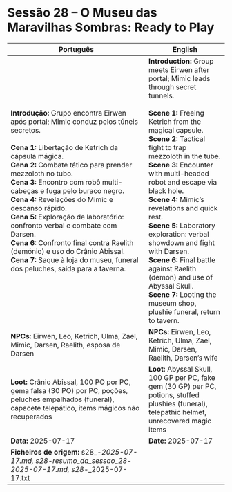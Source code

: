 # Sessão 28 – O Museu das Maravilhas Sombras: Ready to Play

| Português | English |
|-----------|---------|
| **Introdução:** Grupo encontra Eirwen após portal; Mimic conduz pelos túneis secretos.<br><br>**Cena 1:** Libertação de Ketrich da cápsula mágica.<br>**Cena 2:** Combate tático para prender mezzoloth no tubo.<br>**Cena 3:** Encontro com robô multi-cabeças e fuga pelo buraco negro.<br>**Cena 4:** Revelações do Mimic e descanso rápido.<br>**Cena 5:** Exploração de laboratório: confronto verbal e combate com Darsen.<br>**Cena 6:** Confronto final contra Raelith (demónio) e uso do Crânio Abissal.<br>**Cena 7:** Saque à loja do museu, funeral dos peluches, saída para a taverna.<br> | **Introduction:** Group meets Eirwen after portal; Mimic leads through secret tunnels.<br><br>**Scene 1:** Freeing Ketrich from the magical capsule.<br>**Scene 2:** Tactical fight to trap mezzoloth in the tube.<br>**Scene 3:** Encounter with multi-headed robot and escape via black hole.<br>**Scene 4:** Mimic’s revelations and quick rest.<br>**Scene 5:** Laboratory exploration: verbal showdown and fight with Darsen.<br>**Scene 6:** Final battle against Raelith (demon) and use of Abyssal Skull.<br>**Scene 7:** Looting the museum shop, plushie funeral, return to tavern.<br> |
| **NPCs:** Eirwen, Leo, Ketrich, Ulma, Zael, Mimic, Darsen, Raelith, esposa de Darsen | **NPCs:** Eirwen, Leo, Ketrich, Ulma, Zael, Mimic, Darsen, Raelith, Darsen’s wife |
| **Loot:** Crânio Abissal, 100 PO por PC, gema falsa (30 PO) por PC, poções, peluches empalhados (funeral), capacete telepático, items mágicos não recuperados | **Loot:** Abyssal Skull, 100 GP per PC, fake gem (30 GP) per PC, potions, stuffed plushies (funeral), telepathic helmet, unrecovered magic items |
| **Data:** 2025-07-17 | **Date:** 2025-07-17 |
| **Ficheiros de origem:** s28_-_2025-07-17.md, s28_-_resumo_da_sessao_28_-_2025-07-17.md, s28_-_2025-07-17.txt |
